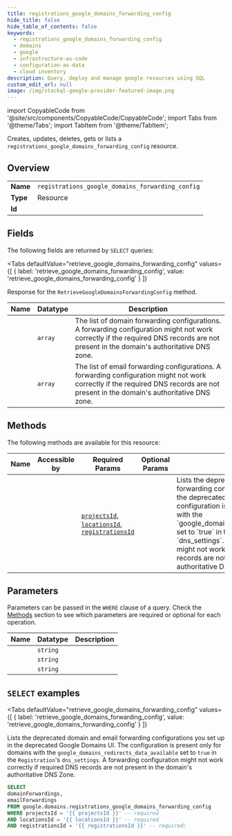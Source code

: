 ```yaml
--- 
title: registrations_google_domains_forwarding_config
hide_title: false
hide_table_of_contents: false
keywords:
  - registrations_google_domains_forwarding_config
  - domains
  - google
  - infrastructure-as-code
  - configuration-as-data
  - cloud inventory
description: Query, deploy and manage google resources using SQL
custom_edit_url: null
image: /img/stackql-google-provider-featured-image.png
---
```


import CopyableCode from '@site/src/components/CopyableCode/CopyableCode';
import Tabs from '@theme/Tabs';
import TabItem from '@theme/TabItem';

Creates, updates, deletes, gets or lists a <code>registrations_google_domains_forwarding_config</code> resource.

## Overview
<table><tbody>
<tr><td><b>Name</b></td><td><code>registrations_google_domains_forwarding_config</code></td></tr>
<tr><td><b>Type</b></td><td>Resource</td></tr>
<tr><td><b>Id</b></td><td><CopyableCode code="google.domains.registrations_google_domains_forwarding_config" /></td></tr>
</tbody></table>

## Fields

The following fields are returned by `SELECT` queries:

<Tabs
    defaultValue="retrieve_google_domains_forwarding_config"
    values={[
        { label: 'retrieve_google_domains_forwarding_config', value: 'retrieve_google_domains_forwarding_config' }
    ]}
>
<TabItem value="retrieve_google_domains_forwarding_config">

Response for the `RetrieveGoogleDomainsForwardingConfig` method.

<table>
<thead>
    <tr>
    <th>Name</th>
    <th>Datatype</th>
    <th>Description</th>
    </tr>
</thead>
<tbody>
<tr>
    <td><CopyableCode code="domainForwardings" /></td>
    <td><code>array</code></td>
    <td>The list of domain forwarding configurations. A forwarding configuration might not work correctly if the required DNS records are not present in the domain's authoritative DNS zone.</td>
</tr>
<tr>
    <td><CopyableCode code="emailForwardings" /></td>
    <td><code>array</code></td>
    <td>The list of email forwarding configurations. A forwarding configuration might not work correctly if the required DNS records are not present in the domain's authoritative DNS zone.</td>
</tr>
</tbody>
</table>
</TabItem>
</Tabs>

## Methods

The following methods are available for this resource:

<table>
<thead>
    <tr>
    <th>Name</th>
    <th>Accessible by</th>
    <th>Required Params</th>
    <th>Optional Params</th>
    <th>Description</th>
    </tr>
</thead>
<tbody>
<tr>
    <td><a href="#retrieve_google_domains_forwarding_config"><CopyableCode code="retrieve_google_domains_forwarding_config" /></a></td>
    <td><CopyableCode code="select" /></td>
    <td><a href="#parameter-projectsId"><code>projectsId</code></a>, <a href="#parameter-locationsId"><code>locationsId</code></a>, <a href="#parameter-registrationsId"><code>registrationsId</code></a></td>
    <td></td>
    <td>Lists the deprecated domain and email forwarding configurations you set up in the deprecated Google Domains UI. The configuration is present only for domains with the `google_domains_redirects_data_available` set to `true` in the `Registration`'s `dns_settings`. A forwarding configuration might not work correctly if required DNS records are not present in the domain's authoritative DNS Zone.</td>
</tr>
</tbody>
</table>

## Parameters

Parameters can be passed in the `WHERE` clause of a query. Check the [Methods](#methods) section to see which parameters are required or optional for each operation.

<table>
<thead>
    <tr>
    <th>Name</th>
    <th>Datatype</th>
    <th>Description</th>
    </tr>
</thead>
<tbody>
<tr id="parameter-locationsId">
    <td><CopyableCode code="locationsId" /></td>
    <td><code>string</code></td>
    <td></td>
</tr>
<tr id="parameter-projectsId">
    <td><CopyableCode code="projectsId" /></td>
    <td><code>string</code></td>
    <td></td>
</tr>
<tr id="parameter-registrationsId">
    <td><CopyableCode code="registrationsId" /></td>
    <td><code>string</code></td>
    <td></td>
</tr>
</tbody>
</table>

## `SELECT` examples

<Tabs
    defaultValue="retrieve_google_domains_forwarding_config"
    values={[
        { label: 'retrieve_google_domains_forwarding_config', value: 'retrieve_google_domains_forwarding_config' }
    ]}
>
<TabItem value="retrieve_google_domains_forwarding_config">

Lists the deprecated domain and email forwarding configurations you set up in the deprecated Google Domains UI. The configuration is present only for domains with the `google_domains_redirects_data_available` set to `true` in the `Registration`'s `dns_settings`. A forwarding configuration might not work correctly if required DNS records are not present in the domain's authoritative DNS Zone.

```sql
SELECT
domainForwardings,
emailForwardings
FROM google.domains.registrations_google_domains_forwarding_config
WHERE projectsId = '{{ projectsId }}' -- required
AND locationsId = '{{ locationsId }}' -- required
AND registrationsId = '{{ registrationsId }}' -- required;
```
</TabItem>
</Tabs>
